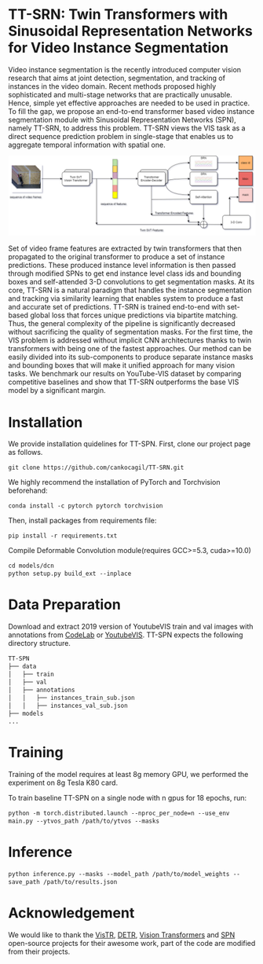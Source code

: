 # TT-SRN: Twin Transformers with Sinusoidal Representation Networks for Video Instance Segmentation

 Video instance segmentation is the recently introduced computer vision research that aims at joint detection, segmentation, and tracking of instances in the video domain. Recent methods proposed highly sophisticated and multi-stage networks that are practically unusable. Hence, simple yet effective approaches are needed to be used in practice. To fill the gap, we propose an end-to-end transformer based video instance segmentation module with Sinusoidal Representation Networks (SPN), namely TT-SRN, to address this problem. TT-SRN views the VIS task as a direct sequence prediction problem in single-stage that enables us to aggregate temporal information with spatial one.
 
![TT-SPN](https://github.com/cankocagil/TT-SPN/blob/main/figures/Pipeline.png?raw=true)


Set of video frame features are extracted by twin transformers that then propagated to the original transformer to produce a set of instance predictions. These produced instance level information is then passed through modified SPNs to get end instance level class ids and bounding boxes and self-attended 3-D convolutions to get segmentation masks. At its core, TT-SRN is a natural paradigm that handles the instance segmentation and tracking via similarity learning that enables system to produce a fast and accurate set of predictions. TT-SRN is trained end-to-end with set-based global loss that forces unique predictions via bipartite matching. Thus, the general complexity of the pipeline is significantly decreased without sacrificing the quality of segmentation masks. For the first time, the VIS problem is addressed without implicit CNN architectures thanks to twin transformers with being one of the fastest approaches. Our method can be easily divided into its sub-components to produce separate instance masks and bounding boxes that will make it unified approach for many vision tasks.  We benchmark our results on YouTube-VIS dataset by comparing competitive baselines and show that TT-SRN outperforms the base VIS model by a significant margin.


# Installation

We provide installation quidelines for TT-SPN. 
First, clone our project page as follows.

```
git clone https://github.com/cankocagil/TT-SRN.git
```

We highly recommend the installation of PyTorch and Torchvision beforehand:

```
conda install -c pytorch pytorch torchvision
```

Then, install packages from requirements file:

```
pip install -r requirements.txt
```

Compile Deformable Convolution module(requires GCC>=5.3, cuda>=10.0)

```
cd models/dcn
python setup.py build_ext --inplace
```

# Data Preparation

Download and extract 2019 version of YoutubeVIS  train and val images with annotations from
[CodeLab](https://competitions.codalab.org/competitions/20128#participate-get_data) or [YoutubeVIS](https://youtube-vos.org/dataset/vis/).
TT-SPN expects the following directory structure.
```
TT-SPN
├── data
│   ├── train
│   ├── val
│   ├── annotations
│   │   ├── instances_train_sub.json
│   │   ├── instances_val_sub.json
├── models
...
```

# Training

Training of the model requires at least 8g memory GPU, we performed the experiment on 8g Tesla K80 card. 

To train baseline TT-SPN on a single node with n gpus for 18 epochs, run:

```
python -m torch.distributed.launch --nproc_per_node=n --use_env main.py --ytvos_path /path/to/ytvos --masks
```

# Inference

```
python inference.py --masks --model_path /path/to/model_weights --save_path /path/to/results.json
```

# Acknowledgement
We would like to thank the [VisTR](https://github.com/Epiphqny/VisTR), [DETR](https://github.com/facebookresearch/detr), [Vision Transformers](https://github.com/lucidrains/vit-pytorch) and [SPN](https://vsitzmann.github.io/siren/)  open-source projects for their awesome work, part of the code are modified from their projects.



